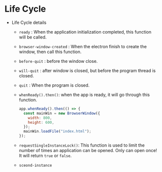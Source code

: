 # Life Cycle

- Life Cycle details

  - `ready` : When the application initialization completed, this function will be called.
  - `browser-window-created` : When the electron finish to create the window, then call this function.
  - `before-quit` : before the window close.
  - `will-quit` : after window is closed, but before the program thread is closed.
  - `quit` : When the program is closed.

  - `whenReady().then()`: when the app is ready, it will go through this function.
    ```js
    app.whenReady().then(() => {
      const mainWin = new BrowserWindow({
        width: 800,
        height: 600,
      });
      mainWin.loadFile("index.html");
    });
    ```
  - `requestSingleInstanceLock()`: This function is used to limit the number of times an application can be opened. Only can open once! It will return `true` or `false`.
  - `sceond-instance`

